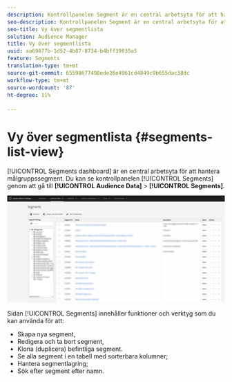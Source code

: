```yaml
---
description: Kontrollpanelen Segment är en central arbetsyta för att hantera mål.
seo-description: Kontrollpanelen Segment är en central arbetsyta för att hantera mål.
seo-title: Vy över segmentlista
solution: Audience Manager
title: Vy över segmentlista
uuid: aa69877b-1d52-4b87-8734-b4bff39935a5
feature: Segments
translation-type: tm+mt
source-git-commit: 65598677498ede26e4961cd4849c9b655dac38dc
workflow-type: tm+mt
source-wordcount: '87'
ht-degree: 11%

---
```



# Vy över segmentlista {#segments-list-view}

[!UICONTROL Segments dashboard] är en central arbetsyta för att hantera målgruppssegment. Du kan se kontrollpanelen [!UICONTROL Segments] genom att gå till **[!UICONTROL Audience Data]** > **[!UICONTROL Segments]**.

![segment-dashboard](assets/segments-dashboard.png)

Sidan [!UICONTROL Segments] innehåller funktioner och verktyg som du kan använda för att:

* Skapa nya segment,
* Redigera och ta bort segment,
* Klona (duplicera) befintliga segment.
* Se alla segment i en tabell med sorterbara kolumner;
* Hantera segmentlagring;
* Sök efter segment efter namn.
